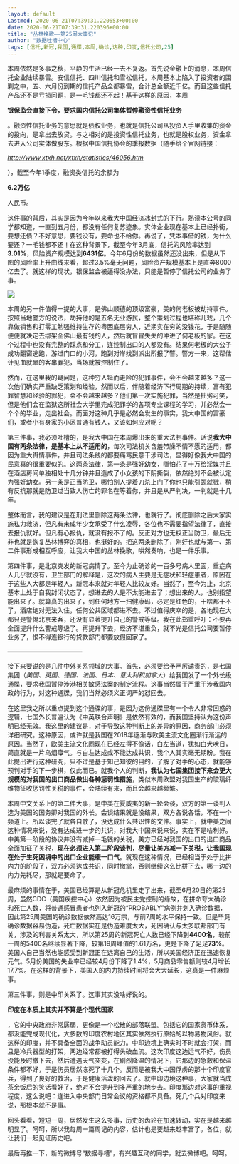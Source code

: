 ```yaml
---
layout: default
Lastmod: 2020-06-21T07:39:31.220653+00:00
date: 2020-06-21T07:39:31.220396+00:00
title: "丛林挽歌——第25周大事记"
author: "数据吐槽中心"
tags: [信托,新冠,我国,通牒,本周,确诊,这种,印度,信托公司,25]
---
```


本周依然是多事之秋，平静的生活已经一去不复返。首先说金融上的消息，本周信托企业陆续暴雷。安信信托、四川信托和雪松信托，本周基本上陷入了投资者的围剿之中，五、六月份到期的信托产品全都暴雷，合计总金额近千亿。而且这些信托产品还不是亏损问题，是一毛钱都还不起！基于这样的原因，本周

**银保监会直接下令，要求国内信托公司集体暂停融资性信托业务**

。融资性信托业务的意思就是债权业务，也就是信托公司从投资人手里收集的资金的投向，是拿出去放贷。与之相对的是投资性信托业务，也就是股权业务，资金拿去进入公司实体做股东。根据中国信托协会的季报数据（随手给个官网链接：

_http://www.xtxh.net/xtxh/statistics/46056.htm_

），截至今年1季度，融资类信托的余额为

**6.2万亿**

人民币。

  

这件事的背后，其实是因为今年以来我大中国经济冰封式的下行。熟读本公号的同学都知道，一直到五月份，都没有任何复苏迹象。实体企业现在基本上已经扑街，要想还债？不好意思，要钱没有，要命也不给你。再说了，凭本事借的钱，为什么要还？一毛钱都不还！在这种背景下，截至今年3月底，信托的风险率达到**3.01%**，风险资产规模达到**6431亿**。今年6月份的数据虽然还没出来，但是从下图的风险率上升曲线来看，超过3.5%毫无问题，风险资产规模基本上是直奔8000亿去了。就这样的现状，银保监会被逼得没办法，只能是暂停了信托公司的业务了事。

![](https://images.weserv.nl/?url=https%3A//mmbiz.qpic.cn/mmbiz_png/m312mfLHFZqoYubP8laGo5fYbJnC1T6H3BWzaDPqDT93c23DUTd4QIfia7haAVTcQFQ3yZShmPOQjXURQw6cPhg/640%3Fwx_fmt%3Dpng)

本周的另一件值得一提的大事，是佛山顺德的顶级富豪，美的何老板被劫持事件。按照当地警方的说法，劫持他的是五名无业游民，整个策划过程也堪称儿戏，几个靠做销售和打零工勉强维持生存的粤西底层穷人，近期实在穷的没钱花，于是随随便便就决定去绑架全佛山最有钱的人，然后就冒冒失失的冲进了何老板的家。在这个过程中也没有完整的踩点和分工，连控制出口的人都没有。结果何老板的大公子成功翻窗逃跑，游过门口的小河，跑到对岸找到派出所报了警。警方一来，这帮估计见血就晕的客串罪犯，当场就被控制住了。

  

然而，在这里我的疑问是，这种穷人铤而走险的犯罪事件，会不会越来越多？这一次他们确实严重缺乏策划和经验，然而以后，伴随着经济下行周期的持续，富有犯罪智慧和经验的罪犯，会不会越来越多？他们第一次实施犯罪，当然是拙劣可笑，但是他们会在监狱这所社会大学里完成犯罪学的各项专业课程的学习，并必然会一个个的毕业，走出社会。而面对这种几乎是必然会发生的事实，我大中国的富豪们，或者小有身家的小区普通有钱人，又该如何应对呢？

  

第三件事，我必须吐槽的，是我大中国在本周爆出来的重大法制事件。话说**我大中国有两条法律，是基本上从不适用的**，每次司法机关含羞带臊不情不愿的适用，都因为重大舆情事件，并且司法条线的都要痛骂民意干涉司法，显得好像我大中国的民意真的很重要似的。这两条法律，第一条是强奸幼女，哪怕花了十万给淫媒并且在酒店房间单独相处十几分钟并且造成了小女孩的下阴撕裂，依然绝对不会被认定为强奸幼女。另一条是正当防卫，哪怕别人提着刀杀上门了你也只能引颈就戮，稍有反抗那就是防卫过当致人伤亡的罪名在等着你，并且是从严判决，一判就是十几年。

整体而言，我的建议是在刑法里删除这两条法律，也就行了。彻底删除之后大家实施私力救济，但凡有未成年少女承受了什么凌辱，各位也不需要指望法律了，直接去报仇就好。但凡有心报仇，就没有报不了的。反正对方也无权正当防卫，最后无非也就是恢复丛林博弈的真相，也挺好的。把这两条删除了，刚好也就与第一、第二件事形成相互呼应，让我大中国的丛林挽歌，哄然奏响，也是一件乐事。

第四件事，是北京突发的新冠病情了。至今为止确诊的一百多号病人里面，重症病人几乎就没有，卫生部门的解释是，这次的病人主要是无症状和轻症患者，原因在于这些人大都是年轻人，新冠本来就对年轻人比较友好。当然了，至今为止，北京基本上处于自我封闭状态了，想进去的人是不太能进去了；想出来的人，也别指望能出来了。就算真的出来了，到任何地方一扫健康码，必定是红色的，干啥都干不了，酒店绝对无法入住，任何公共区域都进不去。不过值得庆幸的是，各地现在大都只是警惕北京来客，还没有显著提升自己的警戒等级。我在此郑重呼吁：不要再全面提升什么警戒等级了。再提升下去，经济不堪重负，就不光是信托公司要暂停业务了，恨不得连银行的贷款部门都要放假回家了。

**————————————**  

接下来要说的是几件中外关系领域的大事。首先，必须要给予严厉谴责的，是七国集团（_美国、英国、德国、法国、日本、意大利和加拿大_）给我国发了一个外长级通牒，要求我国暂停涉港相关敏感法案的制定流程。这事当然属于严重干涉我国内政的行为，对这种通牒，我们当然必须义正词严的怼回去。

在这里我之所以重点提到这个通牒的事，是因为这份通牒里有一个令人非常困惑的逻辑，七国外长普遍认为《中英联合声明》是依然有效的，而我国坚持认为这份声明已经无效。我这里的建议是，对于导致这种判断上的差异的原因，商务部门必须详细研究。这种原因，或许就是我国在2018年逐渐与欧美主流文化圈渐行渐远的原因。当然了，欧美主流文化圈现在已经左得不像话，白左当道，犹如白犬吠日，简直就是一片乌烟瘴气。与白左达成或不能达成共识，我个人其实毫无期盼。我在此提出进行这种研究，只不过是基于知己知彼的目的，了解了对手的心态，就能够预判对手的下一步棋，仅此而已。就我个人的判断，**我认为七国集团接下来会更大规模的对我国的出口商品做出各种惩罚性措施**，类似本周欧盟对我国生产的玻璃纤维物征收惩罚性关税的事件，会陆续有来，而且会越来越频繁。

本周中文关系上的第二件大事，是中美在夏威夷的新一轮会谈，双方的第一谈判人选为美国的国务卿对我国的外长。会谈结果就是没结果，双方各说各话，不在一个频道上。所以谈完了就各自散了，没达成什么共识性的文件。事实上，就中美之间这种情况来说，没有达成进一步的共识，对我大中国来说来说，实在不是啥利好。中美第一阶段的协议并没有减掉一毛钱的关税，美方已经对我国的出口的出口商品全面加征了关税，**现在必须进入第二阶段谈判，尽量让美方减一下关税，让我国现在处于生死困境中的出口企业能缓一口气**。就现在这种情况，已经相当于处于比拼内力的阶段了，双方必须达成共识，同时撤掌，否则继续这么比拼下去，哪一边的内力先耗尽，那就是要命了。

最麻烦的事情在于，美国已经算是从新冠危机里走了出来，截至6月20日的第25周，虽然CDC（美国疾控中心）依然因为被民主党控制的缘故，在拼命夸大确诊和死亡人数，将普通感冒患者也列入新冠的“PROBABLY”病例并划入确诊数据，因此第25周美国的确诊数据依然高达16万宗，与前7周的水平保持一致。但是毕竟确诊数据容易伪造，死亡数据实在是伪造难度太大，死因确认与太多联邦部门有关，涉及的利害关系太大，所以第25周的新冠死亡人数已经下降到**4400名**，较前一周的5400名继续显著下降，较第19周峰值的1.61万名，更是下降了足足**73%**。美国人自己当然也能感受到新冠正在远离自己的生活，所以美国经济正在迅速恢复元气。5月份美国的失业率已经较4月份下降了1.4%，5月商品零售额则较4月增长17.7%。在这样的背景下，美国人的内力持续时间将会大大延长，这真是一件麻烦事。

第三件事，则是中印关系了。这事其实没啥好说的。

**印度在本质上其实并不算是个现代国家**

，它的中央政府非常孱弱，更像是一个松散的部落联盟。包括它的国家货币体系，都没能完成现代化，大多数的印度农村地区其实依然执行原始的以物易物风俗。就这样的印度，并不具备全面的战争动员能力。中印边境上确实时不时就会打架，而且是冷兵器型的打架，两边经常都被打得头破血流。这次印度这边运气不好，伤员没能及时撤下去，然后遭遇天气突变，在剧烈降温的情况下，它那边的急救和保温条件都不好，于是伤员居然冻死了十几个。反而是被我大中国俘虏的那十个印度官兵，得到了良好的救治，于是健康活泼的回去了。就中印边境这种事，大家就当成茶余饭后的笑话看好了，绝对不会提升到多严重的地步去。印度那边对这事的重视程度，这么说吧：连进入中央部门日常会议的资格都不具备。死几个兵对印度来说，那根本就不是事。

  

回头看看，短短一周，居然发生这么多事，历史的齿轮在加速转动，实在是越来越明显了。呵呵，所以我每周一篇周记的内容，估计也是要越来越丰富了。各位，就让我们一起见证历史吧。

  

最后再推一下，新的微博号“数据寻槽”，有兴趣互动的同学，就去微博吧。呵呵。

